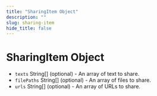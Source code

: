 ```yaml
---
title: "SharingItem Object"
description: ""
slug: sharing-item
hide_title: false
---
```


# SharingItem Object

* `texts` String[] (optional) - An array of text to share.
* `filePaths` String[] (optional) - An array of files to share.
* `urls` String[] (optional) - An array of URLs to share.
